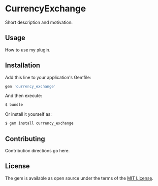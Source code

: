 # CurrencyExchange
Short description and motivation.

## Usage
How to use my plugin.

## Installation
Add this line to your application's Gemfile:

```ruby
gem 'currency_exchange'
```

And then execute:
```bash
$ bundle
```

Or install it yourself as:
```bash
$ gem install currency_exchange
```

## Contributing
Contribution directions go here.

## License
The gem is available as open source under the terms of the [MIT License](https://opensource.org/licenses/MIT).
